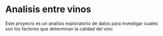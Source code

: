 # Analisis entre vinos
Este proyecro es un analisis exploratorio de datos para investigar cuales son los factores que determinan la calidad del vino
